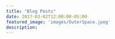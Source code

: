 ```yaml
---
title: "Blog Posts"
date: 2017-03-02T12:00:00-05:00
featured_image: 'images/OuterSpace.jpeg'
description: 
---
```


